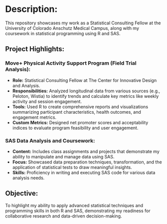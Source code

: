 <h1>Description:</h1>
<p>
This repository showcases my work as a Statistical Consulting Fellow at the University of Colorado Anschutz Medical Campus, along with my coursework in statistical programming using R and SAS.
</p>

<h2>Project Highlights:</h2>

<h3>Move+ Physical Activity Support Program (Field Trial Analysis):</h3>
<ul>
  <li><b>Role:</b> Statistical Consulting Fellow at The Center for Innovative Design and Analysis.</li>
  <li><b>Responsibilities:</b> Analyzed longitudinal data from various sources (e.g., Peloton, Wistia) to identify trends and calculate key metrics like weekly activity and session engagement.</li>
  <li><b>Tools:</b> Used R to create comprehensive reports and visualizations summarizing participant characteristics, health outcomes, and engagement metrics.</li>
  <li><b>Custom Metrics:</b> Designed net promoter scores and acceptability indices to evaluate program feasibility and user engagement.</li>
</ul>

<h3>SAS Data Analysis and Coursework:</h3>
<ul>
  <li><b>Content:</b> Includes class assignments and projects that demonstrate my ability to manipulate and manage data using SAS.</li>
  <li><b>Focus:</b> Showcased data preparation techniques, transformation, and the application of statistical tests to draw meaningful insights.</li>
  <li><b>Skills:</b> Proficiency in writing and executing SAS code for various data analysis needs.</li>
</ul>

<h2>Objective:</h2>
<p>
To highlight my ability to apply advanced statistical techniques and programming skills in both R and SAS, demonstrating my readiness for collaborative research and data-driven decision-making.
</p>
